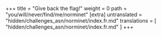 +++
title = "Give back the flag!"
weight = 0
path = "you/will/never/find/me/norminet"
[extra]
untranslated = "hidden/challenges_asn/norminet/index.fr.md"
translations = [
    "hidden/challenges_asn/norminet/index.fr.md"
]
+++
